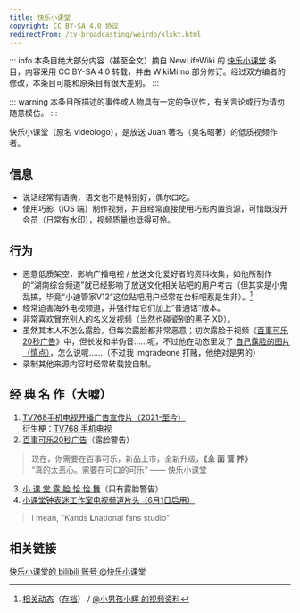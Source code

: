 ```yaml
---
title: 快乐小课堂
copyright: CC BY-SA 4.0 协议
redirectFrom: /tv-broadcasting/weirdo/klxkt.html
---
```


::: info
本条目绝大部分内容（甚至全文）摘自 NewLifeWiki 的 [快乐小课堂](https://newlifewiki.miraheze.org/wiki/快乐小课堂) 条目，内容采用 CC BY-SA 4.0 转载，并由 WikiMimo 部分修订。经过双方编者的修改，本条目可能和原条目有很大差别。
:::

::: warning
本条目所描述的事件或人物具有一定的争议性，有关言论或行为请勿随意模仿。
:::

快乐小课堂（原名 videologo），是放送 Juan 著名（臭名昭著）的低质视频作者。

## 信息

<!-- - 泄露的真名为 `**龙`（鉴于非本人公开，故不放上完整内容）。 -->
- 说话经常有语病，语文也不是特别好，偶尔口吃。
- 使用巧影（iOS 端）制作视频，并且经常直接使用巧影内置资源，可惜既没开会员（日常有水印），视频质量也低得可怜。

## 行为

- 恶意低质架空，影响广播电视 / 放送文化爱好者的资料收集，如他所制作的“湖南综合频道”就已经影响了放送文化相关贴吧的用户考古（但其实是小鬼乱搞，毕竟“小迪管家V12”这位贴吧用户经常在台标吧惹是生非）。[^1]
- 经常迫害海外电视频道，并强行给它们加上“普通话”版本。
- 非常喜欢冒充别人的名义发视频（当然也碰瓷别的黑子 XD）。
- 虽然其本人不怎么露脸，但每次露脸都非常恶意；初次露脸于视频《[百事可乐20秒广告](https://www.bilibili.com/video/BV1A3411B7wb)》中，但长发和半伪音……呃，不过他在动态里发了 [自己露脸的图片（慎点）](https://t.bilibili.com/626201060619523460)，怎么说呢……（不过我 imgradeone 打赌，他绝对是男的）
- 录制其他来源内容时经常转载投自制。

## 经 典 名 作（大嘘）

1. [TV768手机电视开播广告宣传片（2021-至今）](https://www.bilibili.com/video/BV1hL4y1q7bM)  
  衍生梗：[TV768 手机电视](/tv-broadcasting/meme/tv768-mobile-tv.md)
2. [百事可乐20秒广告](https://www.bilibili.com/video/BV1A3411B7wb)（露脸警告）
  > 现在，你需要在百事可乐，新品上市，全新升级，**《全 面 营 养》**  
  > “真的太恶心。需要在可口的可乐” —— 快乐小课堂
3. [小 课 堂 露 脸 恰 恰 舞](https://www.bilibili.com/video/BV1pv4y1K76K)（只有露脸警告）
4. [小课堂钟表迷工作室电视频道片头（6月1日启用）](https://www.bilibili.com/video/BV1nB4y1R7Yh)
  > I mean, "Kands **L**national fans studio"

## 相关链接

[快乐小课堂的 bilibili 账号 @快乐小课堂](https://space.bilibili.com/701602241)

[^1]: [相关动态](https://t.bilibili.com/640637188813357057)（[存档](https://archive.ph/fMSuc)） / [@小男孩小辉 的视频资料](https://www.bilibili.com/video/BV1DS4y1U7wP)